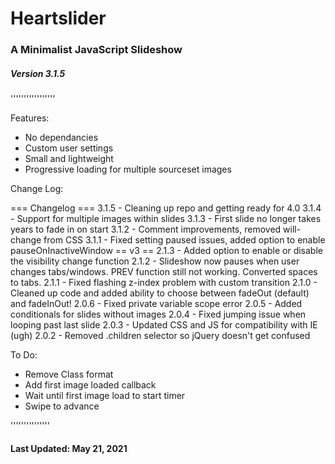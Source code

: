 # Heartslider

### A Minimalist JavaScript Slideshow

##### Version 3.1.5

'''''''''''''''''

Features:

-   No dependancies
-   Custom user settings
-   Small and lightweight
-   Progressive loading for multiple sourceset images

Change Log:

=== Changelog ===
3.1.5 - Cleaning up repo and getting ready for 4.0
3.1.4 - Support for multiple images within slides
3.1.3 - First slide no longer takes years to fade in on start
3.1.2 - Comment improvements, removed will-change from CSS
3.1.1 - Fixed setting paused issues, added option to enable pauseOnInactiveWindow
== v3 ==
2.1.3 - Added option to enable or disable the visibility change function
2.1.2 - Slideshow now pauses when user changes tabs/windows. PREV function still not working. Converted spaces to tabs.
2.1.1 - Fixed flashing z-index problem with custom transition
2.1.0 - Cleaned up code and added ability to choose between fadeOut (default) and fadeInOut!
2.0.6 - Fixed private variable scope error
2.0.5 - Added conditionals for slides without images
2.0.4 - Fixed jumping issue when looping past last slide
2.0.3 - Updated CSS and JS for compatibility with IE (ugh)
2.0.2 - Removed .children selector so jQuery doesn't get confused

To Do:

-   Remove Class format
-   Add first image loaded callback
-   Wait until first image load to start timer
-   Swipe to advance

'''''''''''''''

#### Last Updated: May 21, 2021
